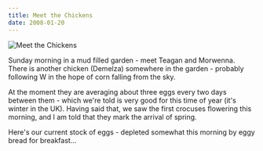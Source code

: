 ```yaml
---
title: Meet the Chickens
date: 2008-01-20
---
```


![Meet the Chickens](https://source.unsplash.com/s9CC2SKySJM/1600x900)

Sunday morning in a mud filled garden - meet Teagan and Morwenna. There is another chicken (Demelza) somewhere in the garden - probably following W in the hope of corn falling from the sky.

At the moment they are averaging about three eggs every two days between them - which we're told is very good for this time of year (it's winter in the UK). Having said that, we saw the first crocuses flowering this morning, and I am told that they mark the arrival of spring.

Here's our current stock of eggs - depleted somewhat this morning by eggy bread for breakfast...